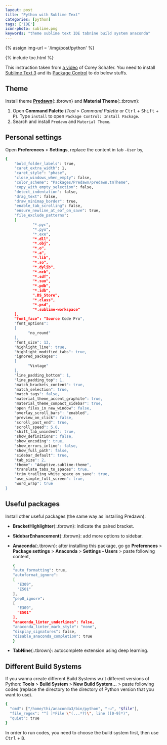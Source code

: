 ```yaml
---
layout: post
title: "Python with Sublime Text"
categories: [python]
tags: ['IDE']
icon-photo: sublime.png
keywords: "theme sublime text IDE tabnine build system anaconda"
---
```


{% assign img-url = '/img/post/python' %}

{% include toc.html %}

This instruction taken from [a video](https://www.youtube.com/watch?v=xFciV6Ew5r4) of Corey Schafer. You need to install [Sublime Text 3](https://www.sublimetext.com/3) and its [Package Control](https://packagecontrol.io/installation) to do below stuffs.

## Theme

Install theme **[Predawn](https://packagecontrol.io/packages/Predawn)**{:.tbrown} and **Material Theme**{:.tbrown}:

1. Open **Command Palette** (*Tool* > *Command Palette* or <kbd>Ctrl</kbd> + <kbd>Shift</kbd> + <kbd>P</kbd>). Type `install` to open `Package Control: Install Package`.
2. Search and install `Predawn` and `Material Theme`.

## Personal settings

Open **Preferences** > **Settings**, replace the content in tab `-User` by,

~~~ bash
{
  	"bold_folder_labels": true,
  	"caret_extra_width": 1,
  	"caret_style": "phase",
  	"close_windows_when_empty": false,
  	"color_scheme": "Packages/Predawn/predawn.tmTheme",
  	"copy_with_empty_selection": false,
  	"detect_indentation": false,
  	"drag_text": false,
  	"draw_minimap_border": true,
  	"enable_tab_scrolling": false,
  	"ensure_newline_at_eof_on_save": true,
  	"file_exclude_patterns":
  	[
    		"*.pyc",
    		"*.pyo",
    		"*.exe",
    		"*.dll",
    		"*.obj",
    		"*.o",
    		"*.a",
    		"*.lib",
    		"*.so",
    		"*.dylib",
    		"*.ncb",
    		"*.sdf",
    		"*.suo",
    		"*.pdb",
    		"*.idb",
    		".DS_Store",
    		"*.class",
    		"*.psd",
    		"*.sublime-workspace"
  	],
  	"font_face": "Source Code Pro",
  	"font_options":
  	[
  		  "no_round"
  	],
  	"font_size": 13,
  	"highlight_line": true,
  	"highlight_modified_tabs": true,
  	"ignored_packages":
  	[
  		  "Vintage"
  	],
  	"line_padding_bottom": 1,
  	"line_padding_top": 1,
  	"match_brackets_content": true,
  	"match_selection": true,
  	"match_tags": false,
  	"material_theme_accent_graphite": true,
  	"material_theme_compact_sidebar": true,
  	"open_files_in_new_window": false,
  	"overlay_scroll_bars": "enabled",
  	"preview_on_click": false,
  	"scroll_past_end": true,
  	"scroll_speed": 5.0,
  	"shift_tab_unindent": true,
  	"show_definitions": false,
  	"show_encoding": true,
  	"show_errors_inline": false,
  	"show_full_path": false,
  	"sidebar_default": true,
  	"tab_size": 2,
  	"theme": "Adaptive.sublime-theme",
  	"translate_tabs_to_spaces": true,
  	"trim_trailing_white_space_on_save": true,
  	"use_simple_full_screen": true,
  	"word_wrap": true
}
~~~

## Useful packages

Install other useful packages (the same way as installing Predawn):

- **BracketHighlighter**{:.tbrown}: indicate the paired bracket.
- **SidebarEnhancement**{:.tbrown}: add more options to sidebar.
- **Anaconda**{:.tbrown}: after installing this package, go go **Preferences** > **Package settings** > **Anaconda** > **Settings - Users** > paste following content,

    ~~~ bash
  {
    "auto_formatting": true,
    "autoformat_ignore":
    [
      "E309",
      "E501"
    ],
    "pep8_ignore":
    [
      "E309",
      "E501"
    ],
    "anaconda_linter_underlines": false,
    "anaconda_linter_mark_style": "none",
    "display_signatures": false,
    "disable_anaconda_completion": true
  }
    ~~~
- **TabNine**{:.tbrown}: autocomplete extension using deep learning.

## Different Build Systems

If you wanna create different Build Systems w.r.t different versions of Python: **Tools** > **Build System** > **New Build System...** > paste following codes (replace the directory to the directory of Python version that you want to use).

~~~ bash
{
  "cmd": ["/home/thi/anaconda3/bin/python", "-u", "$file"],
  "file_regex": "^[ ]*File \"(...*?)\", line ([0-9]*)",
  "quiet": true
}
~~~

In order to run codes, you need to choose the build system first, then use <kbd>Ctrl</kbd> + <kbd>B</kbd>.


